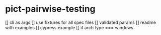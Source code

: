# pict-pairwise-testing

[] cli as args
[] use fixtures for all spec files
[] validated params
[] readme with examples
[] cypress example
[] if arch type === windows 